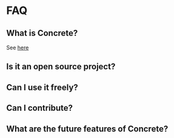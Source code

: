 # FAQ

## What is **Concrete**?

See [here](../basics/intro.md)

## Is it an open source project?

## Can I use it freely?

## Can I contribute?

## What are the future features of **Concrete**?

